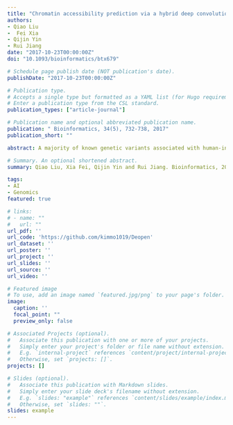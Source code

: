 ```yaml
---
title: "Chromatin accessibility prediction via a hybrid deep convolutional neural network "
authors:
- Qiao Liu
-  Fei Xia
- Qijin Yin
- Rui Jiang
date: "2017-10-23T00:00:00Z"
doi: "10.1093/bioinformatics/btx679"

# Schedule page publish date (NOT publication's date).
publishDate: "2017-10-23T00:00:00Z"

# Publication type.
# Accepts a single type but formatted as a YAML list (for Hugo requirements).
# Enter a publication type from the CSL standard.
publication_types: ["article-journal"]

# Publication name and optional abbreviated publication name.
publication: " Bioinformatics, 34(5), 732-738, 2017"
publication_short: ""

abstract: A majority of known genetic variants associated with human-inherited diseases lie in non-coding regions that lack adequate interpretation, making it indispensable to systematically discover functional sites at the whole genome level and precisely decipher their implications in a comprehensive manner. Although computational approaches have been complementing high-throughput biological experiments towards the annotation of the human genome, it still remains a big challenge to accurately annotate regulatory elements in the context of a specific cell type via automatic learning of the DNA sequence code from large-scale sequencing data. Indeed, the development of an accurate and interpretable model to learn the DNA sequence signature and further enable the identification of causative genetic variants has become essential in both genomic and genetic studies. We proposed Deopen, a hybrid framework mainly based on a deep convolutional neural network, to automatically learn the regulatory code of DNA sequences and predict chromatin accessibility. In a series of comparison with existing methods, we show the superior performance of our model in not only the classification of accessible regions against background sequences sampled at random, but also the regression of DNase-seq signals. Besides, we further visualize the convolutional kernels and show the match of identified sequence signatures and known motifs. We finally demonstrate the sensitivity of our model in finding causative noncoding variants in the analysis of a breast cancer dataset. We expect to see wide applications of Deopen with either public or in-house chromatin accessibility data in the annotation of the human genome and the identification of non-coding variants associated with diseases

# Summary. An optional shortened abstract.
summary: Qiao Liu, Xia Fei, Qijin Yin and Rui Jiang. Bioinformatics, 2017.

tags:
- AI
- Genomics
featured: true

# links:
# - name: ""
#   url: ""
url_pdf: ''
url_code: 'https://github.com/kimmo1019/Deopen'
url_dataset: ''
url_poster: ''
url_project: ''
url_slides: ''
url_source: ''
url_video: ''

# Featured image
# To use, add an image named `featured.jpg/png` to your page's folder. 
image:
  caption: ''
  focal_point: ""
  preview_only: false

# Associated Projects (optional).
#   Associate this publication with one or more of your projects.
#   Simply enter your project's folder or file name without extension.
#   E.g. `internal-project` references `content/project/internal-project/index.md`.
#   Otherwise, set `projects: []`.
projects: []

# Slides (optional).
#   Associate this publication with Markdown slides.
#   Simply enter your slide deck's filename without extension.
#   E.g. `slides: "example"` references `content/slides/example/index.md`.
#   Otherwise, set `slides: ""`.
slides: example
---
```


<!-- {{% callout note %}}
Click the *Cite* button above to demo the feature to enable visitors to import publication metadata into their reference management software.
{{% /callout %}} -->

<!-- {{% callout note %}}
Create your slides in Markdown - click the *Slides* button to check out the example.
{{% /callout %}} -->

<!-- Add the publication's **full text** or **supplementary notes** here. You can use rich formatting such as including [code, math, and images](https://docs.hugoblox.com/content/writing-markdown-latex/). -->
